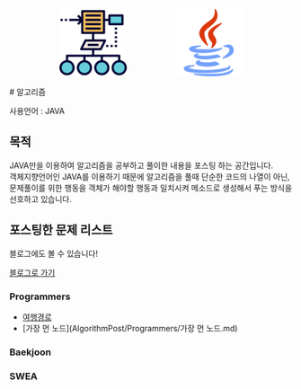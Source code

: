 <p align="center"><img src="https://github.com/pci2676/post-for-blog/blob/master/img/common/algorithm.png?raw=true" width="120">  &nbsp;&nbsp;&nbsp;&nbsp;&nbsp;&nbsp;&nbsp;&nbsp;&nbsp;&nbsp;&nbsp;&nbsp;&nbsp;&nbsp;&nbsp;&nbsp;&nbsp;&nbsp;&nbsp;&nbsp;  <img src="https://github.com/pci2676/post-for-blog/blob/master/img/common/java.png?raw=true" width="120"></p>
# 알고리즘

사용언어 : JAVA



## 목적
JAVA만을 이용하여 알고리즘을 공부하고 풀이한 내용을 포스팅 하는 공간입니다.  
객체지향언어인 JAVA를 이용하기 때문에 알고리즘을 풀때 단순한 코드의 나열이 아닌,  
문제풀이를 위한 행동을 객체가 해야할 행동과 일치시켜 메소드로 생성해서 푸는 방식을 선호하고 있습니다.



## 포스팅한 문제 리스트

블로그에도 볼 수 있습니다!

[블로그로 가기](https://bottom-to-top.tistory.com/category/스터디/알고리즘)

### Programmers  

 * [여행경로](AlgorithmPost/Programmers/여행경로.md)
 * [가장 먼 노드](AlgorithmPost/Programmers/가장 먼 노드.md)

### Baekjoon  

### SWEA  
